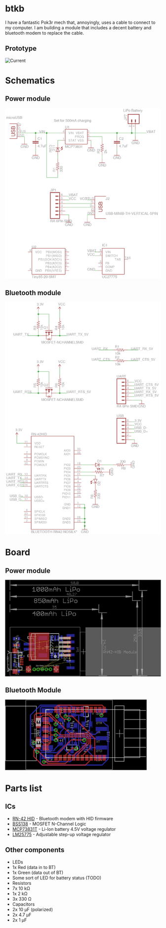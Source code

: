 # btkb

I have a fantastic Pok3r mech that, annoyingly, uses a cable to connect to my computer. I am building a module that includes a decent battery and bluetooth modem to replace the cable.

## Prototype
![Current](http://i.imgur.com/KuKHyuh.jpg)

# Schematics
## Power module
![Power module schematics](https://raw.githubusercontent.com/HokieGeek/btkb/master/power.png)
## Bluetooth module
![Bluetooth module schematics](https://raw.githubusercontent.com/HokieGeek/btkb/master/bt.png)

# Board
## Power module
![Power module board](https://raw.githubusercontent.com/HokieGeek/btkb/master/power.brd.png)
## Bluetooth Module
![Bluetooth module board](https://raw.githubusercontent.com/HokieGeek/btkb/master/bt.brd.png)

# Parts list
## ICs
- [RN-42 HID](http://www.sparkfun.com/datasheets/Wireless/Bluetooth/rn-42-ds.pdf) - Bluetooth modem with HID firmware
- [BSS138](https://www.fairchildsemi.com/datasheets/BS/BSS138.pdf) - MOSFET N-Channel Logic
- [MCP73831T](https://www.sparkfun.com/datasheets/Prototyping/Batteries/MCP73831T.pdf) - Li-Ion battery 4.5V voltage regulator
- [LM25775](http://www.ti.com/lit/ds/symlink/uc2577-adj.pdf) - Adjustable step-up voltage regulator

## Other components

* LEDs
 * 1x Red (data in to BT)
 * 1x Green (data out of BT)
 * Some sort of LED for battery status (TODO)
* Resistors
 * 7x 10 kΩ
 * 1x 2 kΩ
 * 3x 330 Ω
* Capacitors
 * 2x 10 µF (polarized)
 * 2x 4.7 µF
 * 2x 1 µF
